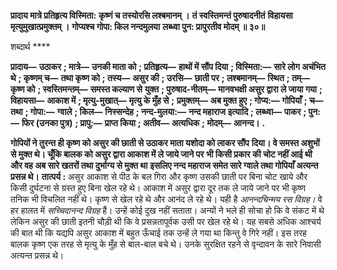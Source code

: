 **प्रादाय मात्रे प्रतिहृत्य विस्मिता:** **कृष्णं च तस्योरसि लश्बमानम् ।** **तं स्वस्तिमन्तं पुरुषादनीतं** **विहायसा मृत्युमुखात्प्रमुक्तम् ।** **गोप्यश्च गोपा: किल नन्दमुलया** **लब्ध्वा पुन: प्रापुरतीव मोदम् ॥ ३०॥** 

शब्दार्थ **** 

**प्रादाय—** **उठाकर** **; मात्रे—** **उनकी माता को** **; प्रतिहृत्य—** **हाथों में सौंप दिया** **; विस्मिता:—** **सारे लोग अचंभित थे** **; कृष्णम् च—** **तथा कृष्ण को** **; तस्य—** **असुर की** **; उरसि—** **छाती पर** **; लश्बमानम्—** **स्थित** **; तम्—** **कृष्ण को** **; स्वस्तिमन्तम्—** **समस्त कल्याण से** **युक्त** **; पुरुषाद-नीतम्—** **मानवभक्षी असुर द्वारा ले जाया गया** **; विहायसा—** **आकाश में** **; मृत्यु-मुखात्—** **मृत्यु के मुँह से** **;** **प्रमुक्तम्—** **अब मुक्त हुए** **; गोप्य:—** **गोपियाँ** **; च—** **तथा** **; गोपा:—** **ग्वाले** **; किल—** **निस्सन्देह** **; नन्द-मुलया:—** **नन्द महाराज** **इत्यादि** **; लब्ध्वा—** **पाकर** **; पुन:—** **फिर (उनका पुत्र)** **; प्रापु:—** **प्राप्त किया** **; अतीव—** **अत्यधिक** **; मोदम्—** **आनन्द।** **.** 

**गोपियों ने तुरन्त ही कृष्ण को असुर की छाती से उठाकर माता यशोदा को लाकर सौंप** **दिया। वे समस्त अशुभों से मुक्त थे। चूँकि बालक को असुर द्वारा आकाश में ले जाये जाने पर** **भी किसी प्रकार की चोट नहीं आई थी और वह अब सारे खतरों तथा दुर्भाग्य से मुक्त था** **इसलिए नन्द महाराज समेत सारे ग्वाले तथा गोपियाँ अत्यन्त प्रसन्न थे।** **तात्पर्य :** असुर आकाश से पीठ के बल गिरा और कृष्ण उसकी छाती पर बिना चोट खाये और किसी दुर्घटना से ग्रस्त हुए बिना खेल रहे थे। आकाश में असुर द्वारा दूर तक ले जाये जाने पर भी कृष्ण तनिक भी विचलित नहीं थे। कृष्ण से खेल रहे थे और आनंद ले रहे थे। यही है *आनन्दचिन्मय* *रस विग्रह।* वे हर हालत में *सच्चिदानन्द विग्रह* हैं। उन्हें कोई दुख नहीं सताता। अन्यों ने भले ही सोचा हो कि वे संकट में थे लेकिन असुर की छाती इतनी चौड़ी थी कि वे प्रसन्नतापूर्वक उसी पर खेल रहे थे। यह सबसे अधिक आश्चर्य की बात थी कि यद्यपि असुर आकाश में बहुत ऊँचाई तक उन्हें ले गया था किन्तु वे गिरे नहीं। इस तरह बालक कृष्ण एक तरह से मृत्यु के मुँह से बाल-बाल बचे थे। उनके सुरक्षित रहने से वृन्दावन के सारे निवासी अत्यन्त प्रसन्न थे।  